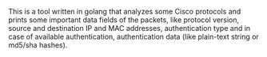 This is a tool written in golang that analyzes some Cisco protocols and prints some important data fields of the packets, like protocol version, source and destination IP and MAC addresses, authentication type and in case of available authentication, authentication data (like plain-text string or md5/sha hashes).
